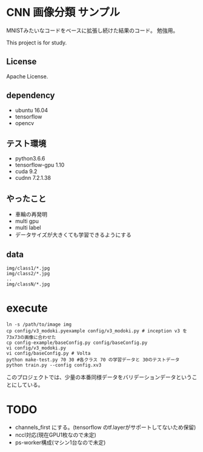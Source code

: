 # CNN 画像分類 サンプル

MNISTみたいなコードをベースに拡張し続けた結果のコード。
勉強用。

This project is for study.

## License

Apache License.

## dependency

* ubuntu 16.04
* tensorflow
* opencv

## テスト環境

* python3.6.6
* tensorflow-gpu 1.10
* cuda 9.2
* cudnn 7.2.1.38

## やったこと

* 車輪の再発明
* multi gpu
* multi label
* データサイズが大きくても学習できるようにする

## data

```
img/class1/*.jpg
img/class2/*.jpg
..
img/classN/*.jpg
```

# execute

```
ln -s /path/to/image img
cp config/v3_modoki.pyexample config/v3_modoki.py # inception v3 を 73x73の画像に合わせた
cp config-example/baseConfig.py config/baseConfig.py
vi config/v3_modoki.py
vi config/baseConfig.py # Volta
python make-test.py 70 30 #各クラス 70 の学習データと 30のテストデータ
python train.py --config config.xv3
```

このプロジェクトでは、少量の本番同様データをバリデーションデータということにしている。

# TODO

* channels_first にする。(tensorflow のtf.layerがサポートしてないため保留)
* nccl対応(現在GPU1枚なので未定)
* ps-worker構成(マシン1台なので未定)
